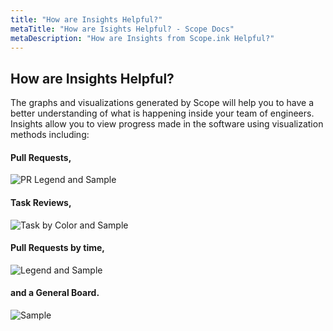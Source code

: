 ```yaml
---
title: "How are Insights Helpful?"
metaTitle: "How are Isights Helpful? - Scope Docs"
metaDescription: "How are Insights from Scope.ink Helpful?"
---
```


## How are Insights Helpful?

The graphs and visualizations generated by Scope will help you to have a better understanding of what is happening inside your team of engineers. Insights allow you to view progress made in the software using visualization methods including:

#### Pull Requests,
![PR Legend and Sample](https://lh3.google.com/u/0/d/1zcfsRWabuypbq0X-H4DGGdz6IWHY9O6y=w2560-h1378-iv1 "Hola")

#### Task Reviews,
![Task by Color and Sample]()

#### Pull Requests by time, 
![Legend and Sample]()

#### and a General Board. 
![Sample]()